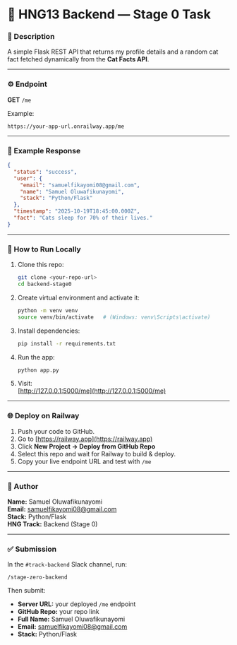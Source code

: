 # 🧠 HNG13 Backend — Stage 0 Task

### 🔹 Description
A simple Flask REST API that returns my profile details and a random cat fact fetched dynamically from the **Cat Facts API**.

---

### ⚙️ Endpoint
**GET** `/me`

Example:
```
https://your-app-url.onrailway.app/me
```

---

### 🧾 Example Response
```json
{
  "status": "success",
  "user": {
    "email": "samuelfikayomi08@gmail.com",
    "name": "Samuel Oluwafikunayomi",
    "stack": "Python/Flask"
  },
  "timestamp": "2025-10-19T18:45:00.000Z",
  "fact": "Cats sleep for 70% of their lives."
}
```

---

### 🚀 How to Run Locally
1. Clone this repo:
   ```bash
   git clone <your-repo-url>
   cd backend-stage0
   ```
2. Create virtual environment and activate it:
   ```bash
   python -m venv venv
   source venv/bin/activate   # (Windows: venv\Scripts\activate)
   ```
3. Install dependencies:
   ```bash
   pip install -r requirements.txt
   ```
4. Run the app:
   ```bash
   python app.py
   ```
5. Visit:  
   [http://127.0.0.1:5000/me](http://127.0.0.1:5000/me)

---

### 🌐 Deploy on Railway
1. Push your code to GitHub.
2. Go to [https://railway.app](https://railway.app)
3. Click **New Project → Deploy from GitHub Repo**
4. Select this repo and wait for Railway to build & deploy.
5. Copy your live endpoint URL and test with `/me`

---

### 🧠 Author
**Name:** Samuel Oluwafikunayomi  
**Email:** samuelfikayomi08@gmail.com  
**Stack:** Python/Flask  
**HNG Track:** Backend (Stage 0)

---

### ✅ Submission
In the `#track-backend` Slack channel, run:
```
/stage-zero-backend
```
Then submit:
- **Server URL:** your deployed `/me` endpoint  
- **GitHub Repo:** your repo link  
- **Full Name:** Samuel Oluwafikunayomi  
- **Email:** samuelfikayomi08@gmail.com  
- **Stack:** Python/Flask
